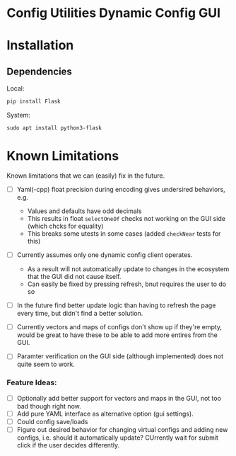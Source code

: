 # Config Utilities Dynamic Config GUI

# Installation

## Dependencies
Local:
```bash
pip install Flask
```

System:
```
sudo apt install python3-flask
```

# Known Limitations
Known limitations that we can (easily) fix in the future.

- [ ] Yaml(-cpp) float precision during encoding gives undersired behaviors, e.g.
  - Values and defaults have odd decimals
  - This results in float `selectOneOf` checks not working on the GUI side (which chcks for equality)
  - This breaks some utests in some cases (added `checkNear` tests for this)
- [ ] Currently assumes only one dynamic config client operates. 
  - As a result will not automatically update to changes in the ecosystem that the GUI did not cause itself.
  - Can easily be fixed by pressing refresh, bnut requires the user to do so
- [ ] In the future find better update logic than having to refresh the page every time, but didn't find a better solution.

- [ ] Currently vectors and maps of configs don't show up if they're empty, would be great to have these to be able to add more entires from the GUI.
- [ ] Paramter verification on the GUI side (although implemented) does not quite seem to work.

### Feature Ideas:

- [ ] Optionally add better support for vectors and maps in the GUI, not too bad though right now.
- [ ] Add pure YAML interface as alternative option (gui settings).
- [ ] Could config save/loads
- [ ] Figure out desired behavior for changing virtual configs and adding new configs, i.e. should it automatically update? CUrrently wait for submit click if the user decides differently.